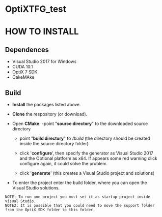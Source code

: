 # OptiXTFG_test

# HOW TO INSTALL

## Dependences
*  Visual Studio 2017 for Windows
*  CUDA 10.1
*  OptiX 7 SDK
*  CakeMAke

## Build

- **Install** the packages listed above.
- **Clone** the respository (or download).
- Open **CMake**.
  -point "**source directory**" to the downloaded source directory
  - point "**build directory**" to */build* (the directory should be created inside the source directory folder)
  - click '**configure**', then specify the generator as Visual Studio 2017 and the Optional platform as x64. If appears some red warning click configure again, it could solve the       problem.
  
  - click '**generate**' (this creates a Visual Studio project and solutions)
  
- To enter the project enter the build folder, where you can open the Visual Studio solutions. 

```
NOTE: To run one project you must set it as startup project inside visual Studio.
NOTE2: It is possible that you could need to move the support folder from the OptiX SDK folder to this folder.
```
